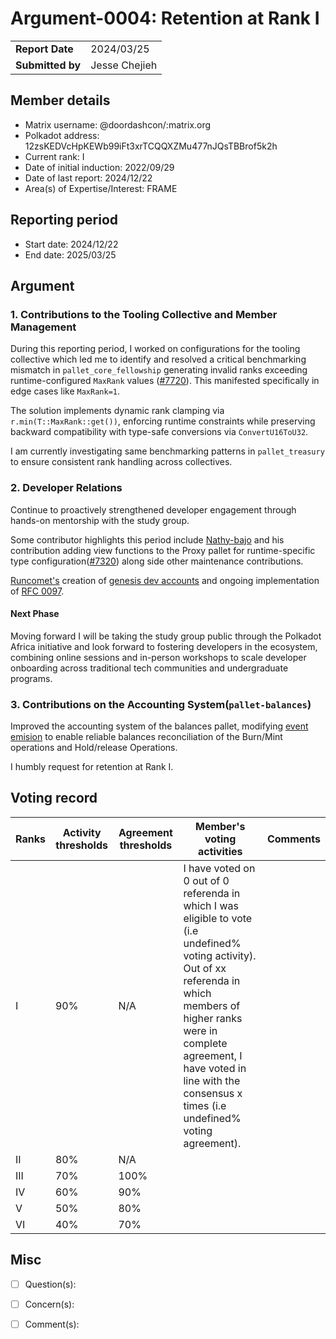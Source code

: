 # Argument-0004: Retention at Rank I

|                 |                                                                                             |
| --------------- | ------------------------------------------------------------------------------------------- |
| **Report Date** | 2024/03/25                                                             |
| **Submitted by**| Jesse Chejieh                                                                      |


## Member details

- Matrix username: @doordashcon/:matrix.org
- Polkadot address: 12zsKEDVcHpKEWb99iFt3xrTCQQXZMu477nJQsTBBrof5k2h
- Current rank: I
- Date of initial induction: 2022/09/29
- Date of last report: 2024/12/22
- Area(s) of Expertise/Interest: FRAME


## Reporting period

- Start date: 2024/12/22
- End date: 2025/03/25


## Argument
### 1. Contributions to the Tooling Collective and Member Management
During this reporting period, I worked on configurations for the tooling collective which led me to identify and resolved a critical benchmarking mismatch in `pallet_core_fellowship` generating invalid ranks exceeding runtime-configured `MaxRank` values ([#7720](https://github.com/paritytech/polkadot-sdk/pull/7720)). This manifested specifically in edge cases like `MaxRank=1`.

The solution implements dynamic rank clamping via `r.min(T::MaxRank::get())`, enforcing runtime constraints while preserving backward compatibility with type-safe conversions via `ConvertU16ToU32`.

I am currently investigating same benchmarking patterns in `pallet_treasury` to ensure consistent rank handling across collectives.

### 2. Developer Relations
Continue to proactively strengthened developer engagement through hands-on mentorship with the study group.

Some contributor highlights this period include [Nathy-bajo](https://github.com/Nathy-bajo) and his contribution adding view functions to the Proxy pallet for runtime-specific type configuration([#7320](https://github.com/paritytech/polkadot-sdk/pull/7320)) along side other maintenance contributions.

[Runcomet's](https://github.com/runcomet) creation of [genesis dev accounts](https://github.com/paritytech/polkadot-sdk/pull/7320) and ongoing implementation of [RFC 0097](https://github.com/paritytech/polkadot-sdk/pull/7398).

#### Next Phase
Moving forward I will be taking the study group public through the Polkadot Africa initiative and look forward to fostering developers in the ecosystem, combining online sessions and in-person workshops to scale developer onboarding across traditional tech communities and undergraduate programs.

### 3. Contributions on the Accounting System(`pallet-balances`)

Improved the accounting system of the balances pallet, modifying [event emision](https://github.com/paritytech/polkadot-sdk/pull/7250) to enable reliable balances reconciliation of the Burn/Mint operations and Hold/release Operations.


I humbly request for retention at Rank I.



## Voting record

|  Ranks | Activity thresholds | Agreement thresholds | Member's voting activities | Comments |
|---|---|---|---|---|
|I  |90%   |N/A   |I have voted on 0 out of 0 referenda in which I was eligible to vote (i.e undefined% voting activity). Out of xx referenda in which members of higher ranks were in complete agreement, I have voted in line with the consensus x times (i.e undefined% voting agreement).  |  |
|II |80%   |N/A   |   |  |
|III|70%   |100%  |   |  |
|IV |60%   |90%   |   |  |
|V  |50%   |80%   |   |  |
|VI |40%   |70%   |   |  |


## Misc

- [ ] Question(s): 

- [ ] Concern(s): 

- [ ] Comment(s): 

